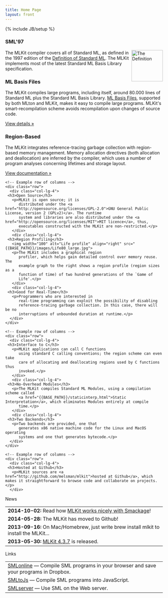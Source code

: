 ```yaml
---
title: Home Page
layout: front
---
```

{% include JB/setup %}

<!-- Example row of columns -->
<div class="row">

  <div class="col-lg-9"> <!-- Left part -->
    <div class="row">
      <div class="col-lg-4">
	 <h3>SML'97</h3>
	   <img width="100" alt="The Definition" align="right" src="{{BASE_PATH}}/images/Thedef.jpg">
	   <p>The MLKit compiler covers all of Standard ML,
	      as defined in the 1997 edition of the <a href="http://mitpress.mit.edu/books/definition-standard-ml">Definition of Standard ML</a>. The
	      MLKit implements most of the latest Standard ML Basis Library
	      specification.</p>
       </div>
       <div class="col-lg-4">
	 <h3>ML Basis Files</h3>
	   <p>The MLKit compiles large
	      programs, including itself, around 80.000 lines of Standard ML plus
	      the Standard ML Basis Library. <a href="{{BASE_PATH}}/mlbasisfiles.html">ML Basis Files</a>, supported by both MLton and MLKit, makes it
	      easy to compile large programs. MLKit's smart-recompilation scheme avoids recompilation upon changes of source code.</p>
	   <p><a class="btn btn-primary" href="{{BASE_PATH}}/mlbasisfiles.html" role="button">View details &raquo;</a></p>
       </div>
       <div class="col-lg-4">
	 <h3>Region-Based</h3>
	   <p>The MLKit integrates reference-tracing garbage collection with region-based memory
	      management. Memory allocation directives (both allocation and
	      deallocation) are inferred by the compiler, which uses a number of
	      program analyses concerning lifetimes and storage layout.</p>
	   <p><a class="btn btn-primary" href="{{BASE_PATH}}/doc.html" role="button">View documentation &raquo;</a></p>
      </div>
    </div>

    <!-- Example row of columns -->
    <div class="row">
      <div class="col-lg-4">
	 <h3>Open Source</h3>
	   <p>MLKit is open source; it is
	      distributed under the <a href="http://opensource.org/licenses/GPL-2.0">GNU General Public License, version 2 (GPLv2)</a>. The runtime
	      system and libraries are also distributed under the <a href="http://opensource.org/licenses/MIT">MIT licence</a>, thus,
	      executables constructed with the MLKit are non-restricted.</p>
       </div>
       <div class="col-lg-4">
	 <h3>Region Profiling</h3>
	   <img width="100" alt="Life profile" align="right" src="{{BASE_PATH}}/images/Life80_large.jpg">
	   <p>The MLKit includes a graphical region
	      profiler, which helps gain detailed control over memory reuse. The
	      example graph to the right shows a region profile (region sizes as a
	      function of time) of two hundred generations of the `Game of
	      Life'.</p>
       </div>
       <div class="col-lg-4">
	 <h3>Good for Real-Time</h3>
	   <p>Programmers who are interested in
	      real-time programming can exploit the possibility of disabling
	      reference-tracing garbage collection. In this case, there will be no
	      interruptions of unbounded duration at runtime.</p>
      </div>
    </div>

    <!-- Example row of columns -->
    <div class="row">
      <div class="col-lg-4">
	 <h3>Interface to C</h3>
	   <p>MLKit applications can call C functions
	      using standard C calling conventions; the region scheme can even take
	      care of allocating and deallocating regions used by C functions thus
	      invoked.</p>
       </div>
       <div class="col-lg-4">
	 <h3>No-Overhead Modules</h3>
	   <p>The MLKit compiles Standard ML Modules, using a compilation scheme called 
	      <a href="{{BASE_PATH}}/staticinterp.html">Static Interpretation</a>, which eliminates Modules entirely at compile
	      time.</p>
       </div>
       <div class="col-lg-4">
	 <h3>Two Backends</h3>
	   <p>Two backends are provided, one that
	      generates x86 native machine code for the Linux and MacOS operating
	      systems and one that generates bytecode.</p>
      </div>
    </div>

    <!-- Example row of columns -->
    <div class="row">
      <div class="col-lg-4">
	 <h3>Hosted at Github</h3>
	   <p>MLKit sources are <a href="http://github.com/melsman/mlkit">hosted at Github</a>, which makes it straightforward to browse code and collaborate on projects.</p>
      </div>
   </div>
   </div>
   <div class="col-lg-3"> <!-- Right part -->
   <div class="panel panel-default">
      <div class="panel-heading">News</div>
      <table class="table">
	<tr><td><b>2014-10-02:</b> Read how <a href="http://www.elsman.com/mlkit/lessons/2014/10/02/getting-started-with-smackage/">MLKit works nicely with Smackage</a>!</td></tr>
	<tr><td><b>2014-05-28:</b> The MLKit has moved to Github!</td></tr>
	<tr><td><b>2013-09-16:</b> On Mac/Homebrew, just write brew install mlkit to install the MLKit...</td></tr>
	<tr><td><b>2013-05-30:</b> <a href="https://github.com/melsman/mlkit/releases/tag/mlkit-4.3.7">MLKit 4.3.7</a> is released.</td></tr>
      </table>
   </div>

   <div class="panel panel-default">
      <div class="panel-heading">Links</div>
      <table class="table">
	<tr><td><a href="http://www.smlserver.org/ide">SMLonline</a> &mdash; Compile SML programs in your browser and save your programs in Dropbox.</td></tr>
	<tr><td><a href="http://www.smlserver.org/smltojs">SMLtoJs</a> &mdash; Compile SML programs into JavaScript.</td></tr>
	<tr><td><a href="http://www.smlserver.org/">SMLserver</a> &mdash; Use SML on the Web server.</td></tr>
      </table>
  </div>

 </div>
</div>